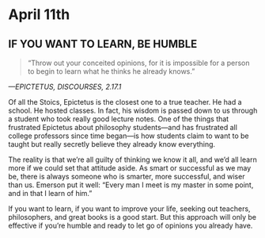 # April 11th
## IF YOU WANT TO LEARN, BE HUMBLE

> “Throw out your conceited opinions, for it is impossible for a person to begin to learn what he thinks he already knows.”

*—EPICTETUS, DISCOURSES, 2.17.1*

Of all the Stoics, Epictetus is the closest one to a true teacher. He had a school. He hosted classes. In fact, his wisdom is passed down to us through a student who took really good lecture notes. One of the things that frustrated Epictetus about philosophy students—and has frustrated all college professors since time began—is how students claim to want to be taught but really secretly believe they already know everything.

The reality is that we’re all guilty of thinking we know it all, and we’d all learn more if we could set that attitude aside. As smart or successful as we may be, there is always someone who is smarter, more successful, and wiser than us. Emerson put it well: “Every man I meet is my master in some point, and in that I learn of him.”

If you want to learn, if you want to improve your life, seeking out teachers, philosophers, and great books is a good start. But this approach will only be effective if you’re humble and ready to let go of opinions you already have.

